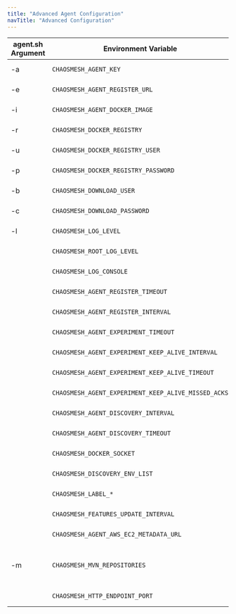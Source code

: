 ```yaml
---
title: "Advanced Agent Configuration"
navTitle: "Advanced Configuration"
---
```


| agent.sh Argument | Environment Variable                                | Description
|-------------------|-----------------------------------------------------|----------------------------------------------------------------------------------------------------------
| -a                | `CHAOSMESH_AGENT_KEY`                               | The API key the agent uses <br/> **Example:** `abcdefghijklmn`
| -e                | `CHAOSMESH_AGENT_REGISTER_URL`                      | The baseUrl where the agent registers. <br/> **Default:** `https://platform.chaosmesh.io`
| -i                | `CHAOSMESH_AGENT_DOCKER_IMAGE`                      | The Agent Docker image to use. <br/> **Default:** `docker.chaosmesh.io/chaosmesh/agent:latest`
| -r                | `CHAOSMESH_DOCKER_REGISTRY`                         | The Agent Docker registry to use. <br/> **Default:** `docker.chaosmesh.io`
| -u                | `CHAOSMESH_DOCKER_REGISTRY_USER`                    | User for authenticating against the Docker Registry. <br/> **Default:** `_`
| -p                | `CHAOSMESH_DOCKER_REGISTRY_PASSWORD`                | Password for authenticating against the Docker Registry. <br/> **Default:** CHAOSMESH_AGENT_API_KEY
| -b                | `CHAOSMESH_DOWNLOAD_USER`                           | The User to authenticate with the feature repository <br/> **Default:** `_`
| -c                | `CHAOSMESH_DOWNLOAD_PASSWORD`                       | The Password to authenticate with the feature repository <br/> **Default:** CHAOSMESH_AGENT_API_KEY
| -l                | `CHAOSMESH_LOG_LEVEL`                               | Sets the loglevel for the com.chaosmesh logger <br/> **Default:** `INFO`
|                   | `CHAOSMESH_ROOT_LOG_LEVEL`                          | Sets the loglevel for the root logger <br/> **Default:** `ERROR`
|                   | `CHAOSMESH_LOG_CONSOLE`                             | Sets the loglevel threshold for the console logger <br/> **Default:** `ALL`
|                   | `CHAOSMESH_AGENT_REGISTER_TIMEOUT`                  | Timeout for the registration request. <br/> **Default:** `5s`
|                   | `CHAOSMESH_AGENT_REGISTER_INTERVAL`                 | The interval how often the agent registers at the platform. <br/> **Default:** `5s`
|                   | `CHAOSMESH_AGENT_EXPERIMENT_TIMEOUT`                | Timeout for the request to connect to an experiment. <br/> **Default:** `5s`
|                   | `CHAOSMESH_AGENT_EXPERIMENT_KEEP_ALIVE_INTERVAL`    | Interval how often a keep alive is sent during an experiment. <br/> **Default:** `5s`
|                   | `CHAOSMESH_AGENT_EXPERIMENT_KEEP_ALIVE_TIMEOUT`     | Timeout for a keep alive during an experiment <br/> **Default:** `5s`
|                   | `CHAOSMESH_AGENT_EXPERIMENT_KEEP_ALIVE_MISSED_ACKS` | Max. Number of missed acknowledgements during an experiment. <br/> **Default:** `5`
|                   | `CHAOSMESH_AGENT_DISCOVERY_INTERVAL`                | The interval of often the agent runs the discovery. <br/> **Default:** `5s`
|                   | `CHAOSMESH_AGENT_DISCOVERY_TIMEOUT`                 | Timeout for the discovery. <br/> **Default:** `10s`
|                   | `CHAOSMESH_DOCKER_SOCKET`                           | Docker Socket to connect to. <br/> **Default:** `/var/run/docker.sock`
|                   | `CHAOSMESH_DISCOVERY_ENV_LIST`                      | List of environment variables to inlude in the discovery <br/> **Example:** `CHAOSMESH_DISCOVERY_ENV_LIST=STAGE,REGION`
|                   | `CHAOSMESH_LABEL_*`                                 | All env vars with this prefix will be added as label <br/> **Example:** `CHAOSMESH_LABEL_STAGE=test`
|                   | `CHAOSMESH_FEATURES_UPDATE_INTERVAL`                | Update Interval for Features <br/> **Default:** `PT6H` (6 Hours)
|                   | `CHAOSMESH_AGENT_AWS_EC2_METADATA_URL`              | AWS EC2 Metadata URL <br/> **Default:** `http://169.254.169.254/latest/`
| -m                | `CHAOSMESH_MVN_REPOSITORIES`                        | chaosmesh Maven feature repositories <br/> **Default:** `https://artifacts.chaosmesh.io/repository/features-public@id=chaosmesh-features@snapshots@snapshotsUpdate=always,https://artifacts.chaosmesh.io/repository/releases-public@id=chaosmesh-releases@snapshots@snapshotsUpdate=always,https://repo1.maven.org/maven2@id=central` |
|                   | `CHAOSMESH_HTTP_ENDPOINT_PORT`                      | HTTP endpoint port for the health check url <br/> **Default:** `42999`

